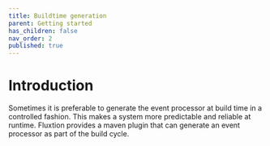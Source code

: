 ```yaml
---
title: Buildtime generation
parent: Getting started
has_children: false
nav_order: 2
published: true
---
```


# Introduction
Sometimes it is preferable to generate the event processor at build time in a controlled fashion. This makes a system more predictable and reliable at runtime. Fluxtion provides a maven plugin that can generate an event processor as part of the build cycle.

